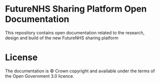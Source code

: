 # FutureNHS Sharing Platform Open Documentation
This repository contains open documentation related to the research, design and build of the new FutureNHS sharing platform

# License
The documentation is © Crown copyright and available under the terms of the Open Government 3.0 licence.
